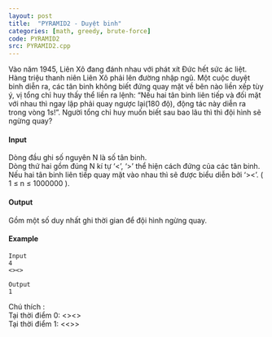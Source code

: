 ```yaml
---
layout: post
title:  "PYRAMID2 - Duyệt binh"
categories: [math, greedy, brute-force]
code: PYRAMID2
src: PYRAMID2.cpp
---
```




  


Vào năm 1945, Liên Xô đang đánh nhau với phát xít Đức hết sức ác liệt. Hàng triệu thanh niên Liên Xô phải lên đường nhập ngũ. Một cuộc duyệt binh diễn ra, các tân binh không biết đứng quay mặt về bên nào liền xếp tùy ý, vị tổng chỉ huy thấy thể liền ra lệnh: “Nếu hai tân binh liên tiếp và đối mặt với nhau thì ngay lập phải quay ngược lại(180 độ), động tác này diễn ra trong vòng 1s!”. Người tổng chỉ huy muốn biết sau bao lâu thì thì đội hình sẽ ngừng quay?

#### Input

Dòng đầu ghi số nguyên N là số tân binh.  
Dòng thứ hai gồm đúng N kí tự ‘<’, ‘>’ thể hiện cách đứng của các tân binh. Nếu hai tân binh liên tiếp quay mặt vào nhau thì sẽ được biểu diễn bởi ‘><’. ( 1 ≤ n ≤ 1000000 ).

#### Output

Gồm một số duy nhất ghi thời gian để đội hình ngừng quay.

#### Example

```
Input
4
<><>

Output
1

```

Chú thích :  
Tại thời điểm 0: <><>  
Tại thời điểm 1: <<>>

<!--more-->

